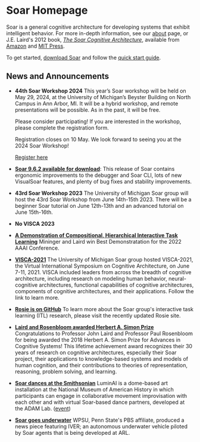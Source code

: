 # Soar Homepage

Soar is a general cognitive architecture for developing systems that exhibit
intelligent behavior. For more in-depth information, see our [about](home/About.md)
page, or J.E. Laird's 2012 book,
[*The Soar Cognitive Architecture*](http://www.eecs.umich.edu/~soar/sitemaker/misc/7688_jkt_au.pdf),
available from [Amazon](http://www.amazon.com/Soar-Cognitive-Architecture-John-Laird/dp/0262122960/ref=sr_1_sc_1?ie=UTF8&qid=1332172759&sr=8-1-spell)
and [MIT Press](https://mitpress.mit.edu/books/soar-cognitive-architecture).

To get started, [download Soar](https://github.com/SoarGroup/Soar/releases/download/releases%2F{{soar_version}}/Soar-Release-{{soar_version}}.zip)
and follow the [quick start guide](home/QuickStart.md).

## News and Announcements

*   **44th Soar Workshop 2024** This year’s Soar workshop will be held on May 29,
2024, at the University of Michigan’s Beyster Building on North Campus in Ann
Arbor, MI. It will be a hybrid workshop, and remote presentations will be possible.
As in the past, it will be free.

    Please consider participating! If you are interested in the workshop, please
complete the registration form.

    Registration closes on 10 May. We look forward to seeing you at the 2024 Soar
    Workshop!

    [Register here](https://forms.gle/M1JRwpVZPgy5hQc3A)

*   [**Soar 9.6.2 available for download**](https://github.com/SoarGroup/Soar/releases/download/releases%2F{{soar_version}}/Soar-Release-{{soar_version}}.zip):
This release of Soar contains ergonomic improvements to the debugger and Soar CLI,
lots of new VisualSoar features, and plenty of bug fixes and stability improvements.
*   **43rd Soar Workshop 2023** The University of Michigan Soar group will host
the 43rd Soar Workshop from June 14th-15th 2023. There will be a beginner Soar
tutorial on June 12th-13th and an advanced tutorial on June 15th-16th.
*   **No VISCA 2023**
*   [**A Demonstration of Compositional, Hierarchical Interactive Task Learning**](https://cse.engin.umich.edu/stories/aaai-best-demonstration-award-for-developing-an-ai-agent-that-learns-tasks-from-natural-language-instructions)
Mininger and Laird win Best Demonstratation for the 2022 AAAI Conference.
*   [**VISCA-2021**](https://visca.engin.umich.edu/) The University of Michigan
Soar group hosted VISCA-2021, the Virtual International Symposium on Cognitive
Architecture, on June 7-11, 2021. VISCA included leaders from across the breadth
of cognitive architecture, including research on modeling human behavior,
neural-cognitive architectures, functional capabilities of cognitive architectures,
components of cognitive architectures, and their applications. Follow the link to
learn more.
*   [**Rosie is on GitHub**](https://soargroup.github.io/rosie/) To learn more
about the Soar group's interactive task learning (ITL) research, please visit the
recently updated Rosie site.
*   [**Laird and Rosenbloom awarded Herbert A. Simon Prize**](https://news.engin.umich.edu/2019/01/recognizing-a-lifetime-of-achievement-in-cognitive-systems/)
Congratulations to Professor John Laird and Professor Paul Rosenbloom for being
awarded the 2018 Herbert A. Simon Prize for Advances in Cognitive Systems! This
lifetime achievement award recognizes their 30 years of research on cognitive
architectures, especially their Soar project, their applications to knowledge-based
systems and models of human cognition, and their contributions to theories of
representation, reasoning, problem solving, and learning.
*   [**Soar dances at the Smithsonian**](https://drive.google.com/file/d/0B7Q1JqWywb_ndDBILVUwd084N00/view)
LuminAI is a dome-based art installation at the National Museum of American History
in which participants can engage in collaborative movement improvisation with
each other and with virtual Soar-based dance partners, developed at the ADAM Lab.
([event](https://acceleratefestival.com/acc_project/luminal/))
*   [**Soar goes underwater**](https://www.youtube.com/watch?v=0uvAieZqwEQ)
WPSU, Penn State's PBS affiliate, produced a news piece featuring IVER; an autonomous
underwater vehicle piloted by Soar agents that is being developed at ARL.
